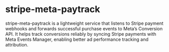 # stripe-meta-paytrack
stripe-meta-paytrack is a lightweight service that listens to Stripe payment webhooks and forwards successful purchase events to Meta’s Conversion API. It helps track conversions reliably by syncing Stripe payments with Meta Events Manager, enabling better ad performance tracking and attribution.
